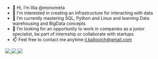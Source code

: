 - 👋 Hi, I’m Illia @monometa 
- 👀 I'm interested in creating an infrastructure for interacting with data
- 🌱 I’m currently mastering SQL, Python and Linux and learning Data warehousing and BigData concepts
- 💞️ I’m looking for an opportunity to work in companies as a junior specialist, be part of internship or collaborate with startups   
- 📫 Feel free to contact me anytime il.kaltovich@gmail.com

<a href="https://www.linkedin.com/in/illia-kaltovich/">
    <img src="https://img.shields.io/badge/linkedin-%230077B5.svg?&style=for-the-badge&logo=linkedin&logoColor=white" />
</a>
 
<a href="https://t.me/behindthewall">
  <img src="https://img.shields.io/badge/Telegram-2CA5E0?style=for-the-badge&logo=telegram&logoColor=white" />
</a>

<a href="https://twitter.com/i_kaltovich">
  <img src="https://img.shields.io/badge/Twitter-1DA1F2?style=for-the-badge&logo=twitter&logoColor=white" />
</a>

<!---
monometa/monometa is a ✨ special ✨ repository because its `README.md` (this file) appears on your GitHub profile.
You can click the Preview link to take a look at your changes.
--->

